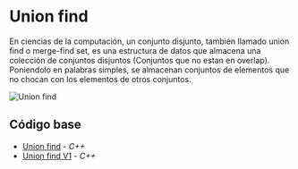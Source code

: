 # Union find
En ciencias de la computación, un conjunto disjunto, también llamado union find o merge-find set, es una estructura de datos que almacena una colección de conjuntos disjuntos (Conjuntos que no estan en overlap).
Poniendolo en palabras simples, se almacenan conjuntos de elementos que no chocan con los elementos de otros conjuntos.

![Union find](https://i1.wp.com/www.mathblog.dk/files/2012/06/disjointset_graphexample1.png?ssl=1)
## Código base
- [Union find](https://github.com/NatiBilbao/AlgoritmicaII2022/blob/main/Contenido/Capitulo%201/Estructura_de_datos/Union_Find/unionFind.cpp) - _C++_
- [Union find V1](https://github.com/NatiBilbao/AlgoritmicaII2022/blob/main/Contenido/Capitulo%201/Estructura_de_datos/Union_Find/unionFindV1.cpp) - _C++_

